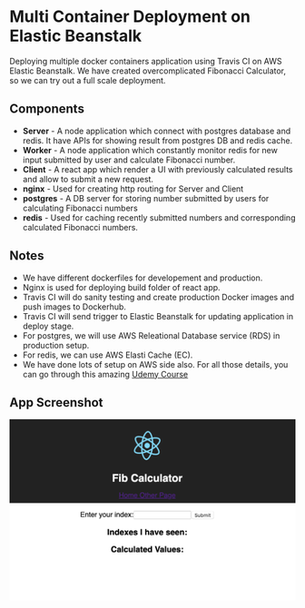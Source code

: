 # Multi Container Deployment on Elastic Beanstalk

Deploying multiple docker containers application using Travis CI on AWS Elastic Beanstalk. We have created overcomplicated Fibonacci Calculator, so we can try out a full scale deployment.

## Components 
- **Server** - A node application which connect with postgres database and redis. It have APIs for showing result from postgres DB and redis cache. 
- **Worker** - A node application which constantly monitor redis for new input submitted by user and calculate Fibonacci number.
- **Client** - A react app which render a UI with previously calculated results and allow to submit a new request.
- **nginx** - Used for creating http routing for Server and Client
- **postgres** - A DB server for storing number submitted by users for calculating Fibonacci numbers
- **redis** - Used for caching recently submitted numbers and corresponding calculated Fibonacci numbers.

## Notes
- We have different dockerfiles for developement and production.
- Nginx is used for deploying build folder of react app.
- Travis CI will do sanity testing and create production Docker images and push images to Dockerhub.
- Travis CI will send trigger to Elastic Beanstalk for updating application in deploy stage.
- For postgres, we will use AWS Releational Database service (RDS) in production setup.
- For redis, we can use AWS Elasti Cache (EC).
- We have done lots of setup on AWS side also. For all those details, you can go through this amazing [Udemy Course](https://www.udemy.com/course/docker-and-kubernetes-the-complete-guide/learn/lecture/16242264#announcements)

## App Screenshot

![.](images/screenshot_app.png)
